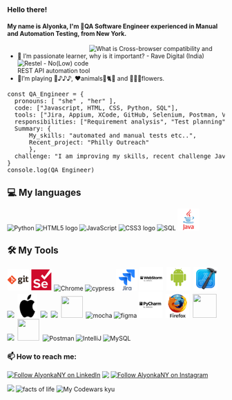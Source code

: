 ### Hello there!   
#### My name is Alyonka, I'm 🎰QA Software Engineer experienced in Manual and Automation Testing, from New York.

- 🔭 I’m passionate learner,  <img src="https://www.ravedigital.in/wp-content/uploads/2015/12/browser-1.png" jsaction="VQAsE" class="r48jcc pT0Scc iPVvYb" style="max-width: 300px; height: 192px; margin: 0px; width: 259px;" alt="What is Cross-browser compatibility and why is it important? - Rave Digital  (India)" jsname="kn3ccd" aria-hidden="false">   <img src="https://techconative.com/images/portfolio/restel_banner.png" jsaction="VQAsE" class="r48jcc pT0Scc iPVvYb" style="max-width:200px; height: 202px; margin: 0px; width: 259px;" alt="Restel - No(Low) code REST API automation tool" jsname="kn3ccd" aria-hidden="false">
 - 🌱I’m playing 🎹♪♪♪, ❤animals🦔🐈🦉 and 🌼🌻🌷flowers.

<pre><span class="pl-k">const</span> <span class="pl-s1">QA_Engineer</span> <span class="pl-c1">=</span> <span class="pl-kos">{</span>
  <span class="pl-c1">pronouns</span>: <span class="pl-s">[</span> <span class="pl-s">"she"</span> <span class="pl-c1">,</span> <span class="pl-s">"her"</span> <span class="pl-s">]</span><span class="pl-kos">,</span>
  <span class="pl-c1">code</span>: <span class="pl-kos">[</span><span class="pl-v">"Javascript</span><span class="pl-kos">,</span> <span class="pl-c1">HTML</span><span class="pl-kos">,</span> <span class="pl-c1">CSS</span><span class="pl-kos">,</span> <span class="pl-v">Python</span><span class="pl-kos">,</span> <span class="pl-v">SQL"</span><span class="pl-kos">]</span><span class="pl-kos">,</span>
  <span class="pl-c1">tools</span>: <span class="pl-kos">[</span><span class="pl-v">"Jira</span><span class="pl-kos">,</span> <span class="pl-v">Appium</span><span class="pl-kos">,</span> <span class="pl-v">XCode</span><span class="pl-kos">,</span> <span class="pl-v">GitHub</span><span class="pl-kos">,</span> <span class="pl-v">Selenium</span><span class="pl-c1">, </span><span class="pl-v">Postman</span><span class="pl-kos">,</span> <span class="pl-v">Visual_Studio</span><span class="pl-kos">,</span> <span class="pl-v">Pycharm"</span><span class="pl-kos">]</span><span class="pl-kos">,</span>
  <span class="pl-c1">responsibilities</span>: <span class="pl-kos">[</span><span class="pl-s">"Requirement analysis"</span><span class="pl-kos">,</span> <span class="pl-s">"Test planning"</span><span class="pl-kos">,</span> <span class="pl-s">"Test case design and development"</span><span class="pl-kos">]</span><span class="pl-kos">,</span>
  <span class="pl-c1">Summary</span>: <span class="pl-kos">{</span>
      <span class="pl-c1">My_skills</span>: <span class="pl-s">"automated and manual tests etc.."</span><span class="pl-kos">,</span>
      <span class="pl-c1">Recent_project</span>: <span class="pl-s">"Philly Outreach"</span><span class="pl-kos"></span>
      <span class="pl-kos">}</span><span class="pl-kos">,</span>
  <span class="pl-c1">challenge</span>: <span class="pl-s">"I am improving my skills, recent challenge Java"</span>
<span class="pl-kos">}</span>
<span class="pl-s">console.log(QA_Engineer)</span></pre> 
## 💻 My languages
![Python](https://img.shields.io/badge/-Python-000?&logo=Python)
<img src="https://img.shields.io/badge/HTML5-282C34?logo=html5&logoColor=E34F26" alt="HTML5 logo" title="HTML5" height="25" />
![JavaScript](https://img.shields.io/badge/-JavaScript-000?&logo=JavaScript)
<img src="https://img.shields.io/badge/CSS3-282C34?logo=css3&logoColor=1572B6" alt="CSS3 logo" title="CSS3" height="25" />
![SQL](https://img.shields.io/badge/-SQL-000?&logo=MySQL)
<img src="https://github.com/devicons/devicon/raw/master/icons/java/java-original-wordmark.svg" title="Java" alt="Java" width="50" height="50" style="max-width: 100%;">

## 🛠️ My Tools
<div>
 <img src="https://github.com/devicons/devicon/blob/master/icons/git/git-original-wordmark.svg" title="Git" **alt="Git" width="50" height="50"/>
  <img src="https://github.com/devicons/devicon/blob/master/icons/selenium/selenium-original.svg" title="Selenium" **alt="Selenium" width="50" height="50"/>
  <img src="https://media.giphy.com/media/m3DAD130BjRYNisG0P/giphy.gif" title="Chrome" alt="Chrome" width="50" height="50"/>
  <img src="https://raw.githubusercontent.com/simple-icons/simple-icons/6e46ec1fc23b60c8fd0d2f2ff46db82e16dbd75f/icons/cypress.svg" alt="cypress" width="40" height="40" style="max-width: 100%;">
  <img src="https://github.com/devicons/devicon/raw/master/icons/jira/jira-original-wordmark.svg" title="Jira" alt="Jira" width="50"/>
   <img src="https://github.com/devicons/devicon/blob/master/icons/webstorm/webstorm-original-wordmark.svg" title="Webstorm" alt="Webstorm" width="55"/>&nbsp;
  <img src="https://github.com/devicons/devicon/blob/master/icons/android/android-original-wordmark.svg" title="Android" alt="Android" width="55"/>&nbsp;
  <img src="https://github.com/devicons/devicon/blob/master/icons/xcode/xcode-original.svg" title="XCode" alt="XCode" width="55"/>&nbsp;
  <img src="https://cdn.jsdelivr.net/gh/devicons/devicon/icons/vscode/vscode-original.svg" width="45"/>&nbsp;
  <img src="https://github.com/devicons/devicon/blob/master/icons/apple/apple-original.svg" title="Apple" alt="Apple" width="45" height="55"/>&nbsp; 
  <img src="https://cdn.jsdelivr.net/gh/devicons/devicon/icons/slack/slack-original.svg" width="45"/>&nbsp;
  <img src="https://cdn.jsdelivr.net/gh/devicons/devicon/icons/safari/safari-original.svg" width="45"/>&nbsp;
  <img src="https://avatars.githubusercontent.com/u/5879127?s=200&v=4" width="50" height="50" />&nbsp;
  <img src="https://camo.githubusercontent.com/1da985bb9c759cb27cc6ba6ef9a05f35e27c8c5b33c03de1a4bafede6d6e7b23/68747470733a2f2f7777772e766563746f726c6f676f2e7a6f6e652f6c6f676f732f6d6f6368616a732f6d6f6368616a732d69636f6e2e737667" alt="mocha" width="40" height="40" data-canonical-src="https://www.vectorlogo.zone/logos/mochajs/mochajs-icon.svg" style="max-width: 100%;">
<img src="https://camo.githubusercontent.com/f32e9cca1f0df0138a8f536217daa54ad21b6913642422f32e3c5c623f3a06b9/68747470733a2f2f7777772e766563746f726c6f676f2e7a6f6e652f6c6f676f732f6669676d612f6669676d612d69636f6e2e737667" alt="figma" width="40" height="40" data-canonical-src="https://www.vectorlogo.zone/logos/figma/figma-icon.svg" style="max-width: 100%;">
  <img src="https://github.com/devicons/devicon/blob/master/icons/pycharm/pycharm-original-wordmark.svg" title="PyCharm" alt="PyCharm"width="55" height="60"/>&nbsp;
<img src="https://github.com/devicons/devicon/blob/master/icons/firefox/firefox-original-wordmark.svg" title="Firefox" alt="Firefox" width="55"/>&nbsp;
  <img src="https://upload.wikimedia.org/wikipedia/commons/thumb/d/d5/Selenium_Logo.png/861px-Selenium_Logo.png?20200511151950" width="55" height="55" />  
&nbsp;
  <img src="https://cdn.jsdelivr.net/gh/devicons/devicon/icons/github/github-original-wordmark.svg" width="45"/>&nbsp;
  <img src="https://d2h1nbmw1jjnl.cloudfront.net/company_directory_entries/company_logos/000/000/328/original/bstack_2x.png?1582638320" width="50" height="50" />&nbsp;
  <img src="https://camo.githubusercontent.com/845cd78fdc6ce8534fe173c0fd96b738214b38732703e5af01480e3c999bbc03/68747470733a2f2f7265732e636c6f7564696e6172792e636f6d2f706f73746d616e2f696d6167652f75706c6f61642f745f7465616d5f6c6f676f2f76313632393836393139342f7465616d2f32383933616564653233663031626663626432333139333236626339366136656430353234656261373539373435656436643733343035613361386236376138" title="Postman" width="34" data-canonical-src="https://res.cloudinary.com/postman/image/upload/t_team_logo/v1629869194/team/2893aede23f01bfcbd2319326bc96a6ed0524eba759745ed6d73405a3a8b67a8" style="max-width: 100%;">
  <img src="https://camo.githubusercontent.com/5e9ba77e967872a74d81c6744232f8b2eb5c2bbdc32d7150703a9090d1e36bee/68747470733a2f2f75706c6f61642e77696b696d656469612e6f72672f77696b6970656469612f636f6d6d6f6e732f392f39632f496e74656c6c694a5f494445415f49636f6e2e737667" title="IntelliJ" width="40" data-canonical-src="https://upload.wikimedia.org/wikipedia/commons/9/9c/IntelliJ_IDEA_Icon.svg" style="max-width: 100%;">
  <img src="https://camo.githubusercontent.com/51f0cbff371fcabc1a8bf4eb4ce15fceee6143cf1695ef189e87332d61b6a5a0/68747470733a2f2f63646e2e6a7364656c6976722e6e65742f67682f64657669636f6e732f64657669636f6e2f69636f6e732f6d7973716c2f6d7973716c2d706c61696e2d776f72646d61726b2e737667" title="MySQL" width="55" data-canonical-src="https://cdn.jsdelivr.net/gh/devicons/devicon/icons/mysql/mysql-plain-wordmark.svg" style="max-width: 100%;">
  </div>







### 📫 How to reach me:

[<img src="https://raw.githubusercontent.com/Raymo111/Raymo111/master/socials/linkedin.png" height="40em" align="center" alt="Follow AlyonkaNY on LinkedIn" title="Follow AlyonkaNY on LinkedIn"/>](https://linkedin.com/in/yelena-ignatyeva)
[<img src="https://github.com/sciencepal/sciencepal/blob/master/assets/discord-round.svg" width="4.5%" align="center"/>](https://discord.gg/y7uDMJF6)
[<img src="https://raw.githubusercontent.com/Raymo111/Raymo111/master/socials/instagram.svg" height="40em" align="center" alt="Follow AlyonkaNY on Instagram" title="Follow AlyonkaNY on Instagram"/>](https://instagram.com/eliteflowersnyc/) 

![](https://komarev.com/ghpvc/?username=AlyonkaNY&color=red)
![facts of life](https://github.com/AlyonkaNY/AlyonkaNY/assets/134506592/7c41cc19-a80f-4e1a-abb8-a45c1edebfab) <img alt="My Codewars kyu" src="https://www.codewars.com/users/Alyonka%20Ignatyeva/badges/small">




